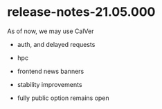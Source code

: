 # release-notes-21.05.000

As of now, we may use CalVer

* auth, and delayed requests
* hpc

* frontend news banners

* stability improvements

* fully public option remains open

